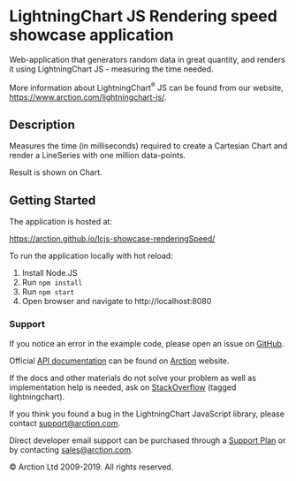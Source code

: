 # LightningChart JS Rendering speed showcase application

Web-application that generators random data in great quantity, and renders it using LightningChart JS - measuring the time needed.

More information about LightningChart<sup>&#174;</sup> JS can be found from our website, https://www.arction.com/lightningchart-js/.

## Description

Measures the time (in milliseconds) required to create a Cartesian Chart and render a LineSeries with one million data-points.

Result is shown on Chart.

## Getting Started

The application is hosted at:

https://arction.github.io/lcjs-showcase-renderingSpeed/

To run the application locally with hot reload:

1. Install Node.JS
2. Run `npm install`
3. Run `npm start`
4. Open browser and navigate to http://localhost:8080

### Support

If you notice an error in the example code, please open an issue on [GitHub][0].

Official [API documentation][1] can be found on [Arction][2] website.

If the docs and other materials do not solve your problem as well as implementation help is needed, ask on [StackOverflow][3] (tagged lightningchart).

If you think you found a bug in the LightningChart JavaScript library, please contact support@arction.com.

Direct developer email support can be purchased through a [Support Plan][4] or by contacting sales@arction.com.

© Arction Ltd 2009-2019. All rights reserved.

[0]: https://github.com/Arction/lcjs-showcase-renderingSpeed/issues
[1]: https://www.arction.com/lightningchart-js-api-documentation
[2]: https://www.arction.com
[3]: https://stackoverflow.com/questions/tagged/lightningchart
[4]: https://www.arction.com/support-services/
